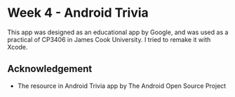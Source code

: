 #  Week 4 - Android Trivia


This app was designed as an educational app by Google, and was used as a practical of CP3406 in James Cook University. I tried to remake it with Xcode.

## Acknowledgement

- The resource in Android Trivia app by The Android Open Source Project

